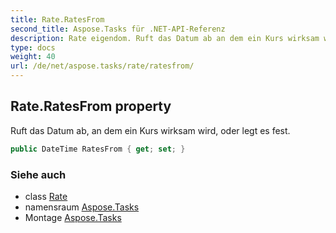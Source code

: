 ```yaml
---
title: Rate.RatesFrom
second_title: Aspose.Tasks für .NET-API-Referenz
description: Rate eigendom. Ruft das Datum ab an dem ein Kurs wirksam wird oder legt es fest.
type: docs
weight: 40
url: /de/net/aspose.tasks/rate/ratesfrom/
---
```

## Rate.RatesFrom property

Ruft das Datum ab, an dem ein Kurs wirksam wird, oder legt es fest.

```csharp
public DateTime RatesFrom { get; set; }
```

### Siehe auch

* class [Rate](../)
* namensraum [Aspose.Tasks](../../rate/)
* Montage [Aspose.Tasks](../../../)


